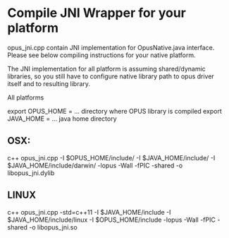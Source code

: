 
# Compile JNI Wrapper for your platform

opus_jni.cpp contain JNI implementation for OpusNative.java interface. 
Please see below compiling instructions for your native platform. 

The JNI implementation for all platform is assuming shared/dynamic libraries, 
so you still have to configure native library path to opus driver itself and to resulting library.

All platforms 

export OPUS_HOME = ...  directory where OPUS library is compiled
export JAVA_HOME = ...  java home directory

## OSX: 

c++ opus_jni.cpp -I $OPUS_HOME/include/ -I $JAVA_HOME/include/ -I $JAVA_HOME/include/darwin/ -lopus -Wall -fPIC -shared -o libopus_jni.dylib

## LINUX

c++ opus_jni.cpp -std=c++11 -I $JAVA_HOME/include -I $JAVA_HOME/include/linux -I $OPUS_HOME/include -lopus -Wall -fPIC -shared -o libopus_jni.so
